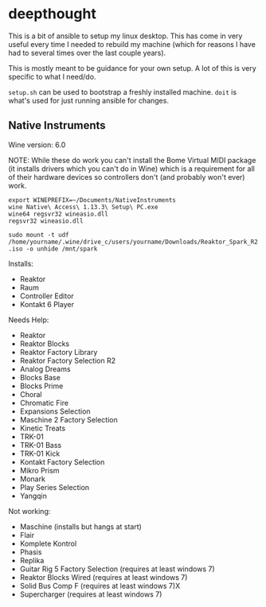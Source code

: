 # deepthought

This is a bit of ansible to setup my linux desktop. This has come in very useful every time I needed to rebuild my machine (which for reasons I have had to several times over the last couple years).

This is mostly meant to be guidance for your own setup. A lot of this is very specific to what I need/do.

`setup.sh` can be used to bootstrap a freshly installed machine.
`doit` is what's used for just running ansible for changes.

## Native Instruments
Wine version: 6.0

NOTE: While these do work you can't install the Bome Virtual MIDI package (it installs drivers which you can't do in Wine) which is a requirement for all of their hardware devices so controllers don't (and probably won't ever) work.

```
export WINEPREFIX=~/Documents/NativeInstruments
wine Native\ Access\ 1.13.3\ Setup\ PC.exe
wine64 regsvr32 wineasio.dll
regsvr32 wineasio.dll
```

`sudo mount -t udf /home/yourname/.wine/drive_c/users/yourname/Downloads/Reaktor_Spark_R2.iso -o unhide /mnt/spark`

Installs:
* Reaktor
* Raum
* Controller Editor
* Kontakt 6 Player

Needs Help:
* Reaktor 
* Reaktor Blocks
* Reaktor Factory Library
* Reaktor Factory Selection R2
* Analog Dreams
* Blocks Base
* Blocks Prime
* Choral
* Chromatic Fire
* Expansions Selection
* Maschine 2 Factory Selection
* Kinetic Treats
* TRK-01
* TRK-01 Bass
* TRK-01 Kick
* Kontakt Factory Selection
* Mikro Prism
* Monark
* Play Series Selection
* Yangqin

Not working:
* Maschine (installs but hangs at start)
* Flair
* Komplete Kontrol
* Phasis
* Replika
* Guitar Rig 5 Factory Selection (requires at least windows 7)
* Reaktor Blocks Wired (requires at least windows 7)
* Solid Bus Comp F (requires at least windows 7)X
* Supercharger (requires at least windows 7)
